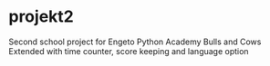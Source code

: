 # projekt2
Second school project for Engeto Python Academy
Bulls and Cows
Extended with time counter, score keeping and language option